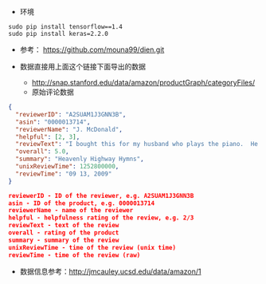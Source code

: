 
+ 环境
```
sudo pip install tensorflow==1.4
sudo pip install keras=2.2.0
```


+ 参考：
https://github.com/mouna99/dien.git


+ 数据直接用上面这个链接下面导出的数据
    + http://snap.stanford.edu/data/amazon/productGraph/categoryFiles/
    + 原始评论数据
```json
{
  "reviewerID": "A2SUAM1J3GNN3B",
  "asin": "0000013714",
  "reviewerName": "J. McDonald",
  "helpful": [2, 3],
  "reviewText": "I bought this for my husband who plays the piano.  He is having a wonderful time playing these old hymns.  The music  is at times hard to read because we think the book was published for singing from more than playing from.  Great purchase though!",
  "overall": 5.0,
  "summary": "Heavenly Highway Hymns",
  "unixReviewTime": 1252800000,
  "reviewTime": "09 13, 2009"
}

reviewerID - ID of the reviewer, e.g. A2SUAM1J3GNN3B
asin - ID of the product, e.g. 0000013714
reviewerName - name of the reviewer
helpful - helpfulness rating of the review, e.g. 2/3
reviewText - text of the review
overall - rating of the product
summary - summary of the review
unixReviewTime - time of the review (unix time)
reviewTime - time of the review (raw)
```



+ 数据信息参考：http://jmcauley.ucsd.edu/data/amazon/1

